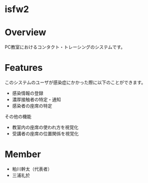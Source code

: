 # isfw2

# Overview
PC教室におけるコンタクト・トレーシングのシステムです。

# Features
このシステムのユーザが感染症にかかった際に以下のことができます。
- 感染情報の登録
- 濃厚接触者の特定・通知
- 感染者の座席の特定

その他の機能

- 教室内の座席の使われ方を視覚化
- 受講者の座席の位置関係を視覚化

# Member
- 粕川幹太（代表者）
- 三浦礼於
